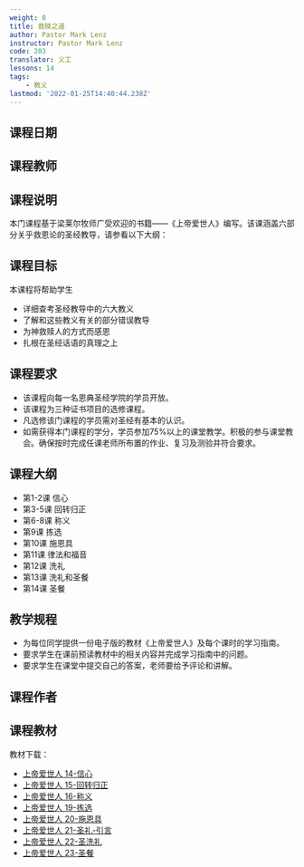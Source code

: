 ```yaml
---
weight: 0
title: 救赎之道
author: Pastor Mark Lenz
instructor: Pastor Mark Lenz
code: 203
translator: 义工
lessons: 14
tags:
    - 教义
lastmod: '2022-01-25T14:40:44.238Z'
---
```

## 课程日期

## 课程教师

## 课程说明

本门课程基于梁莱尔牧师广受欢迎的书籍——《上帝爱世人》编写。该课涵盖六部分关乎救恩论的圣经教导，请参看以下大纲：

## 课程目标

本课程将帮助学生

- 详细查考圣经教导中的六大教义
- 了解和这些教义有关的部分错误教导
- 为神救赎人的方式而感恩
- 扎根在圣经话语的真理之上

## 课程要求

- 该课程向每一名恩典圣经学院的学员开放。
- 该课程为三种证书项目的选修课程。
- 凡选修该门课程的学员需对圣经有基本的认识。
- 如需获得本门课程的学分，学员参加75%以上的课堂教学。积极的参与课堂教会。确保按时完成任课老师所布置的作业、复习及测验并符合要求。

## 课程大纲

- 第1-2课 信心
- 第3-5课 回转归正
- 第6-8课 称义
- 第9课   拣选
- 第10课  施恩具
- 第11课 律法和福音
- 第12课 洗礼
- 第13课 洗礼和圣餐
- 第14课 圣餐

## 教学规程

- 为每位同学提供一份电子版的教材《上帝爱世人》及每个课时的学习指南。
- 要求学生在课前预读教材中的相关内容并完成学习指南中的问题。
- 要求学生在课堂中提交自己的答案，老师要给予评论和讲解。

## 课程作者

## 课程教材

教材下载：

- [上帝爱世人 14-信心](/course-file/203/GSLTW-ch14.pdf)
- [上帝爱世人 15-回转归正](/course-file/203/GSLTW-ch15.pdf)
- [上帝爱世人 16-称义](/course-file/203/GSLTW-ch16.pdf)
- [上帝爱世人 19-拣选](/course-file/203/GSLTW-ch19.pdf)
- [上帝爱世人 20-施恩具](/course-file/203/GSLTW-ch20.pdf)
- [上帝爱世人 21-圣礼-引言](/course-file/203/GSLTW-ch21.pdf)
- [上帝爱世人 22-圣洗礼](/course-file/203/GSLTW-ch22.pdf)
- [上帝爱世人 23-圣餐](/course-file/203/GSLTW-ch23.pdf)
